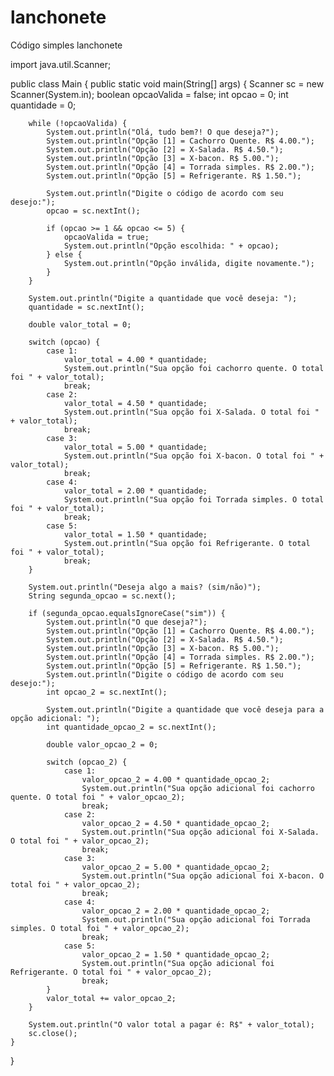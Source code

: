 # lanchonete
Código simples lanchonete


import java.util.Scanner;

public class Main {
    public static void main(String[] args) {
        Scanner sc = new Scanner(System.in);
        boolean opcaoValida = false;
        int opcao = 0;
        int quantidade = 0;

        while (!opcaoValida) {
            System.out.println("Olá, tudo bem?! O que deseja?");
            System.out.println("Opção [1] = Cachorro Quente. R$ 4.00.");
            System.out.println("Opção [2] = X-Salada. R$ 4.50.");
            System.out.println("Opção [3] = X-bacon. R$ 5.00.");
            System.out.println("Opção [4] = Torrada simples. R$ 2.00.");
            System.out.println("Opção [5] = Refrigerante. R$ 1.50.");

            System.out.println("Digite o código de acordo com seu desejo:");
            opcao = sc.nextInt();

            if (opcao >= 1 && opcao <= 5) {
                opcaoValida = true;
                System.out.println("Opção escolhida: " + opcao);
            } else {
                System.out.println("Opção inválida, digite novamente.");
            }
        }

        System.out.println("Digite a quantidade que você deseja: ");
        quantidade = sc.nextInt();

        double valor_total = 0;

        switch (opcao) {
            case 1:
                valor_total = 4.00 * quantidade;
                System.out.println("Sua opção foi cachorro quente. O total foi " + valor_total);
                break;
            case 2:
                valor_total = 4.50 * quantidade;
                System.out.println("Sua opção foi X-Salada. O total foi " + valor_total);
                break;
            case 3:
                valor_total = 5.00 * quantidade;
                System.out.println("Sua opção foi X-bacon. O total foi " + valor_total);
                break;
            case 4:
                valor_total = 2.00 * quantidade;
                System.out.println("Sua opção foi Torrada simples. O total foi " + valor_total);
                break;
            case 5:
                valor_total = 1.50 * quantidade;
                System.out.println("Sua opção foi Refrigerante. O total foi " + valor_total);
                break;
        }

        System.out.println("Deseja algo a mais? (sim/não)");
        String segunda_opcao = sc.next();

        if (segunda_opcao.equalsIgnoreCase("sim")) {
            System.out.println("O que deseja?");
            System.out.println("Opção [1] = Cachorro Quente. R$ 4.00.");
            System.out.println("Opção [2] = X-Salada. R$ 4.50.");
            System.out.println("Opção [3] = X-bacon. R$ 5.00.");
            System.out.println("Opção [4] = Torrada simples. R$ 2.00.");
            System.out.println("Opção [5] = Refrigerante. R$ 1.50.");
            System.out.println("Digite o código de acordo com seu desejo:");
            int opcao_2 = sc.nextInt();

            System.out.println("Digite a quantidade que você deseja para a opção adicional: ");
            int quantidade_opcao_2 = sc.nextInt();

            double valor_opcao_2 = 0;

            switch (opcao_2) {
                case 1:
                    valor_opcao_2 = 4.00 * quantidade_opcao_2;
                    System.out.println("Sua opção adicional foi cachorro quente. O total foi " + valor_opcao_2);
                    break;
                case 2:
                    valor_opcao_2 = 4.50 * quantidade_opcao_2;
                    System.out.println("Sua opção adicional foi X-Salada. O total foi " + valor_opcao_2);
                    break;
                case 3:
                    valor_opcao_2 = 5.00 * quantidade_opcao_2;
                    System.out.println("Sua opção adicional foi X-bacon. O total foi " + valor_opcao_2);
                    break;
                case 4:
                    valor_opcao_2 = 2.00 * quantidade_opcao_2;
                    System.out.println("Sua opção adicional foi Torrada simples. O total foi " + valor_opcao_2);
                    break;
                case 5:
                    valor_opcao_2 = 1.50 * quantidade_opcao_2;
                    System.out.println("Sua opção adicional foi Refrigerante. O total foi " + valor_opcao_2);
                    break;
            }
            valor_total += valor_opcao_2;
        }

        System.out.println("O valor total a pagar é: R$" + valor_total);
        sc.close();
    }
}
